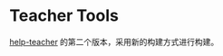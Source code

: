 # Teacher Tools

[help-teacher](https://github.com/GeneralAndKing/help-teacher) 的第二个版本，采用新的构建方式进行构建。